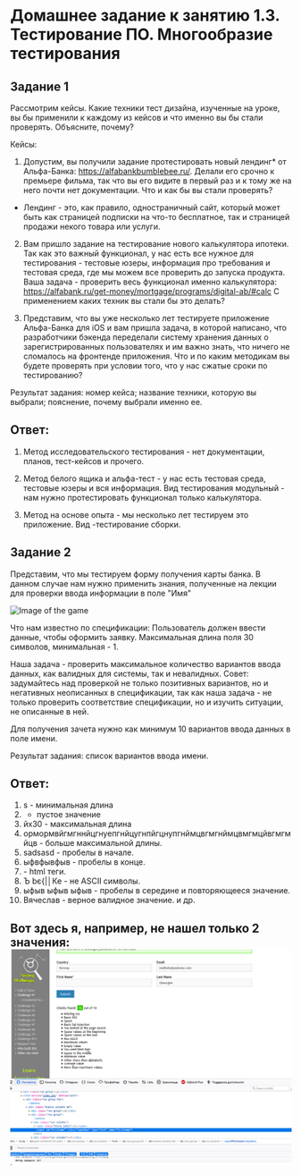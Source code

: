 
# Домашнее задание к занятию 1.3. Тестирование ПО. Многообразие тестирования
## Задание 1

Рассмотрим кейсы. Какие техники тест дизайна, изученные на уроке, вы бы применили к каждому из кейсов и что именно вы бы стали проверять. Объясните, почему?

Кейсы:

1. Допустим, вы получили задание протестировать новый лендинг* от Альфа-Банка: https://alfabankbumblebee.ru/. 
Делали его срочно к премьере фильма, так что вы его видите в первый раз и к тому же на него почти нет документации. Что и как бы вы стали проверять? 
* Лендинг - это, как правило, одностраничный сайт, который может быть как страницей подписки на что-то бесплатное, так и страницей продажи некого товара или услуги.

2. Вам пришло задание на тестирование нового калькулятора ипотеки. Так как это важный функционал, у нас есть все нужное для тестирования - тестовые юзеры, информация про требования и тестовая среда, где мы можем все проверить до запуска продукта. Ваша задача - проверить весь функционал именно калькулятора: https://alfabank.ru/get-money/mortgage/programs/digital-ab/#calc
С применением каких техник вы стали бы это делать?

3. Представим, что вы уже несколько лет тестируете приложение Альфа-Банка для iOS и вам пришла задача, в которой написано, что разработчики бэкенда переделали систему хранения данных о зарегистрированных пользователях и им важно знать, что ничего не сломалось на фронтенде приложения. Что и по каким методикам вы будете проверять при условии того, что у нас сжатые сроки по тестированию?

Результат задания: номер кейса; название техники, которую вы выбрали; пояснение, почему выбрали именно ее.

## Ответ: 
1. Метод исследовательского тестирования - нет документации, планов, тест-кейсов и прочего. 

2. Метод белого ящика и альфа-тест - у нас есть тестовая среда, тестовые юзеры и вся информация. Вид тестирования модульный - нам нужно протестировать функционал только калькулятора.

3. Метод на основе опыта - мы несколько лет тестируем это приложение. Вид -тестирование сборки.

## Задание 2 

Представим, что мы тестируем форму получения карты банка. В данном случае нам нужно применить знания, полученные на лекции для проверки ввода информации в поле "Имя"

![Image of the game](https://github.com/netology-code/iqa-homeworks/blob/master/1.3/img/%D0%91%D0%B5%D0%B7%20%D0%BD%D0%B0%D0%B7%D0%B2%D0%B0%D0%BD%D0%B8%D1%8F.png)

Что нам известно по спецификации:
Пользователь должен ввести данные, чтобы оформить заявку. Максимальная длина поля 30 символов, минимальная - 1.

Наша задача - проверить максимальное количество вариантов ввода данных, как валидных для системы, так и невалидных. Совет: задумайтесь над проверкой не только позитивных вариантов, но и негативных неописанных в спецификации, так как наша задача - не только проверить соответствие спецификации, но и изучить ситуации, не описанные в ней.

Для получения зачета нужно как минимум 10 вариантов ввода данных в поле имени.

Результат задания: список вариантов ввода имени.

## Ответ: 
1. s - минимальная длина
2.  - пустое значение
3. йx30 - максимальная длина
4. ормормвйгмгннйцгнуепгнйцугнпйгцнупгнймцвгмгнймцвмгмцйвгмгмйцв - больше максимальной длины.
5.   sadsasd - пробелы в начале.
6. ыфвфывфыв   - пробелы в конце.
7. <body> - html теги.
8. Ъ bє{|│Ке - не ASCII символы.
9. ыфыв ыфыв ыфыв - пробелы в середине и повторяющееся значение.
10. Вячеслав - верное валидное значение.
 и др.

Вот здесь я, например, не нашел только 2 значения:
![Image of the game](https://github.com/Netology-Korolchuk/iqa-homeworks/blob/master/1.3.%20%D0%A2%D0%B5%D1%81%D1%82%D0%B8%D1%80%D0%BE%D0%B2%D0%B0%D0%BD%D0%B8%D0%B5%20%D0%9F%D0%9E.%20%D0%9C%D0%BD%D0%BE%D0%B3%D0%BE%D0%BE%D0%B1%D1%80%D0%B0%D0%B7%D0%B8%D0%B5%20%D1%82%D0%B5%D1%81%D1%82%D0%B8%D1%80%D0%BE%D0%B2%D0%B0%D0%BD%D0%B8%D1%8F/222.jpg)
 -----

